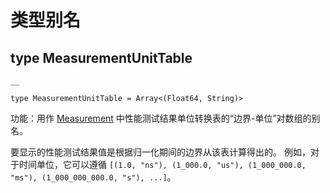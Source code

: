 
# 类型别名

## type MeasurementUnitTable
    
    __
    
    type MeasurementUnitTable = Array<(Float64, String)>
    
功能：用作 [Measurement](https://docs.cangjie-lang.cn/docs/1.0.1/libs/std/unittest/unittest_package_api/unittest_package_interfaces.html#interface-measurement) 中性能测试结果单位转换表的“边界-单位”对数组的别名。

要显示的性能测试结果值是根据归一化期间的边界从该表计算得出的。 例如，对于时间单位，它可以遵循 `[(1.0, "ns"), (1_000.0, "us"), (1_000_000.0, "ms"), (1_000_000_000.0, "s"), ...]`。